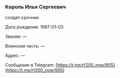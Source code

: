 ### Король Илья Сергеевич

солдат-срочник

Дата рождения: 1997-01-03

Звание: —

Воинская часть: —

Адрес: —

Сообщение в Telegram: [https://t.me/rf200_now/905](https://t.me/rf200_now/905)
